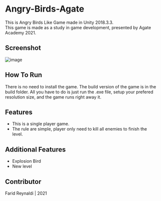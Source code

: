 # Angry-Birds-Agate
This is Angry Birds Like Game made in Unity 2018.3.3.\
This game is made as a study in game development, presented by Agate Academy 2021.

## Screenshot
![image](https://user-images.githubusercontent.com/89561572/134141934-8ef8973e-bf32-4be1-b292-973d620a8f54.png)

## How To Run
There is no need to install the game. The build version of the game is in the build folder. All you have to do is just run the .exe file, setup your prefered resolution size, and the game runs right away it.

## Features
* This is a single player game.
* The rule are simple, player only need to kill all enemies to finish the level.

## Additional Features
* Explosion Bird
* New level

## Contributor
Farid Reynaldi | 2021

